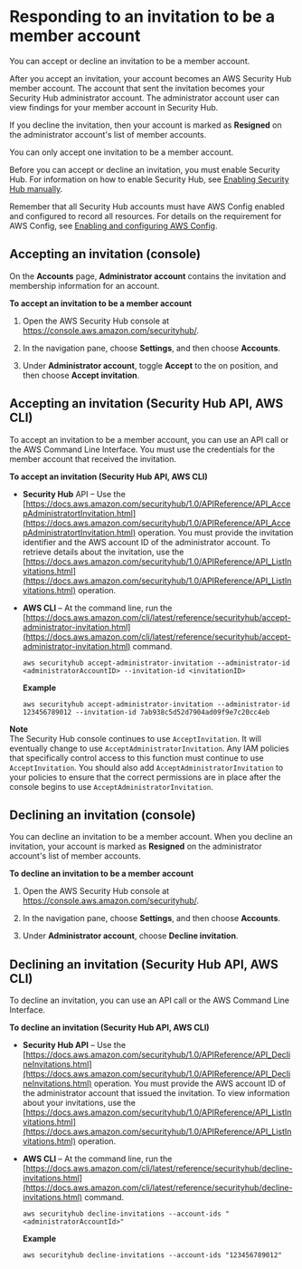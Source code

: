 # Responding to an invitation to be a member account<a name="securityhub-invitation-respond"></a>

You can accept or decline an invitation to be a member account\.

After you accept an invitation, your account becomes an AWS Security Hub member account\. The account that sent the invitation becomes your Security Hub administrator account\. The administrator account user can view findings for your member account in Security Hub\.

If you decline the invitation, then your account is marked as **Resigned** on the administrator account's list of member accounts\.

You can only accept one invitation to be a member account\.

Before you can accept or decline an invitation, you must enable Security Hub\. For information on how to enable Security Hub, see [Enabling Security Hub manually](securityhub-enable.md)\.

Remember that all Security Hub accounts must have AWS Config enabled and configured to record all resources\. For details on the requirement for AWS Config, see [Enabling and configuring AWS Config](securityhub-prereq-config.md)\.

## Accepting an invitation \(console\)<a name="securityhub-accept-invitation-console"></a>

On the **Accounts** page, **Administrator account** contains the invitation and membership information for an account\.

**To accept an invitation to be a member account**

1. Open the AWS Security Hub console at [https://console\.aws\.amazon\.com/securityhub/](https://console.aws.amazon.com/securityhub/)\.

1. In the navigation pane, choose **Settings**, and then choose **Accounts**\.

1. Under **Administrator account**, toggle **Accept** to the on position, and then choose **Accept invitation**\.

## Accepting an invitation \(Security Hub API, AWS CLI\)<a name="securityhub-accept-invitation-api-cli"></a>

To accept an invitation to be a member account, you can use an API call or the AWS Command Line Interface\. You must use the credentials for the member account that received the invitation\.

**To accept an invitation \(Security Hub API, AWS CLI\)**
+ **Security Hub** API – Use the [https://docs.aws.amazon.com/securityhub/1.0/APIReference/API_AccepAdministratortInvitation.html](https://docs.aws.amazon.com/securityhub/1.0/APIReference/API_AccepAdministratortInvitation.html) operation\. You must provide the invitation identifier and the AWS account ID of the administrator account\. To retrieve details about the invitation, use the [https://docs.aws.amazon.com/securityhub/1.0/APIReference/API_ListInvitations.html](https://docs.aws.amazon.com/securityhub/1.0/APIReference/API_ListInvitations.html) operation\.
+ **AWS CLI** – At the command line, run the [https://docs.aws.amazon.com/cli/latest/reference/securityhub/accept-administrator-invitation.html](https://docs.aws.amazon.com/cli/latest/reference/securityhub/accept-administrator-invitation.html) command\.

  ```
  aws securityhub accept-administrator-invitation --administrator-id <administratorAccountID> --invitation-id <invitationID>
  ```

  **Example**

  ```
  aws securityhub accept-administrator-invitation --administrator-id 123456789012 --invitation-id 7ab938c5d52d7904ad09f9e7c20cc4eb
  ```

**Note**  
The Security Hub console continues to use `AcceptInvitation`\. It will eventually change to use `AcceptAdministratorInvitation`\. Any IAM policies that specifically control access to this function must continue to use `AcceptInvitation`\. You should also add `AcceptAdministratorInvitation` to your policies to ensure that the correct permissions are in place after the console begins to use `AcceptAdministratorInvitation`\.

## Declining an invitation \(console\)<a name="securityhub-decline-invitation-console"></a>

You can decline an invitation to be a member account\. When you decline an invitation, your account is marked as **Resigned** on the administrator account's list of member accounts\.

**To decline an invitation to be a member account**

1. Open the AWS Security Hub console at [https://console\.aws\.amazon\.com/securityhub/](https://console.aws.amazon.com/securityhub/)\.

1. In the navigation pane, choose **Settings**, and then choose **Accounts**\.

1. Under **Administrator account**, choose **Decline invitation**\.

## Declining an invitation \(Security Hub API, AWS CLI\)<a name="securityhub-decline-invitation-api-cli"></a>

To decline an invitation, you can use an API call or the AWS Command Line Interface\.

**To decline an invitation \(Security Hub API, AWS CLI\)**
+ **Security Hub API** – Use the [https://docs.aws.amazon.com/securityhub/1.0/APIReference/API_DeclineInvitations.html](https://docs.aws.amazon.com/securityhub/1.0/APIReference/API_DeclineInvitations.html) operation\. You must provide the AWS account ID of the administrator account that issued the invitation\. To view information about your invitations, use the [https://docs.aws.amazon.com/securityhub/1.0/APIReference/API_ListInvitations.html](https://docs.aws.amazon.com/securityhub/1.0/APIReference/API_ListInvitations.html) operation\.
+ **AWS CLI** – At the command line, run the [https://docs.aws.amazon.com/cli/latest/reference/securityhub/decline-invitations.html](https://docs.aws.amazon.com/cli/latest/reference/securityhub/decline-invitations.html) command\.

  ```
  aws securityhub decline-invitations --account-ids "<administratorAccountId>"
  ```

  **Example**

  ```
  aws securityhub decline-invitations --account-ids "123456789012"
  ```